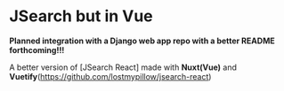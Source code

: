 # JSearch but in Vue

__**Planned integration with a Django web app repo with a better README forthcoming!!!**__

A better version of [JSearch React] made with **Nuxt(Vue)** and **Vuetify**(https://github.com/lostmypillow/jsearch-react)
